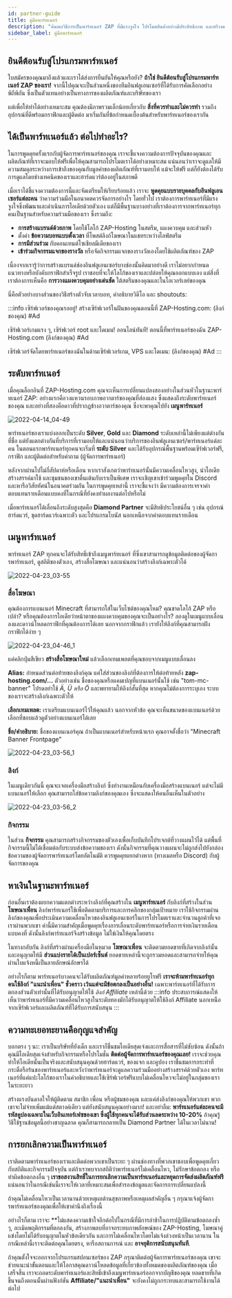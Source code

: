 ```yaml
---
id: partner-guide
title: คู่มือพาร์ทเนอร์
description: "ค้นพบวิธีการเป็นพาร์ทเนอร์ ZAP ที่มีแรงจูงใจ โปรโมตสินค้าอย่างมีประสิทธิภาพ และสร้างความสัมพันธ์กับผู้ชมเพื่อความร่วมมือที่ประสบความสำเร็จ → เรียนรู้เพิ่มเติมตอนนี้"
sidebar_label: คู่มือพาร์ทเนอร์
---
```




## ยินดีต้อนรับสู่โปรแกรมพาร์ทเนอร์
ใบสมัครของคุณมาถึงแล้วและเราได้ส่งการยืนยันให้คุณหรือยัง? **ถ้าใช่ ยินดีต้อนรับสู่โปรแกรมพาร์ทเนอร์ ZAP ของเรา!** จากนี้ไปคุณจะเป็นส่วนหนึ่งของทีมอินฟลูเอนเซอร์ที่ได้รับการคัดเลือกอย่างพิถีพิถัน ซึ่งเป็นตัวแทนอย่างเป็นทางการของผลิตภัณฑ์และบริษัทของเรา

แต่เพื่อให้ทำได้อย่างเหมาะสม คุณต้องมีภาพรวมเล็กน้อยเกี่ยวกับ **สิ่งที่ควรทำและไม่ควรทำ** รวมถึงอุปกรณ์ที่ดีพร้อมกราฟิกและผู้ติดต่อ มาเริ่มกันที่ข้อกำหนดเบื้องต้นสำหรับพาร์ทเนอร์ของเรากัน

## ได้เป็นพาร์ทเนอร์แล้ว ต่อไปทำอะไร?
ในการพูดคุยครั้งแรกกับผู้จัดการพาร์ทเนอร์ของคุณ เราจะชี้แจงความต้องการปัจจุบันของคุณและผลิตภัณฑ์ที่เราจะมอบให้ฟรีเพื่อให้คุณสามารถโปรโมตเราได้อย่างเหมาะสม แน่นอนว่าเราจะดูแลให้มีความสมดุลระหว่างการเข้าถึงของคุณกับมูลค่าของผลิตภัณฑ์ที่เรามอบให้ แม้จะให้ฟรี แต่ก็ยังต้องได้รับการดูแลโดยช่างเทคนิคของเราและฮาร์ดแวร์ต้องอยู่ในสภาพดี

เมื่อเราได้ชี้แจงความต้องการนี้และจัดเตรียมให้เรียบร้อยแล้ว เราจะ **พูดคุยแบบรายบุคคลกับอินฟลูเอนเซอร์แต่ละคน** ว่าความร่วมมือในอนาคตควรจัดการอย่างไร โดยทั่วไป เราต้องการพาร์ทเนอร์ที่มีแรงจูงใจซึ่งพัฒนาและดำเนินการไอเดียด้วยตัวเอง แต่ก็มีพื้นฐานบางอย่างที่เราต้องการจากพาร์ทเนอร์ทุกคนเป็นฐานสำหรับความร่วมมือของเรา ซึ่งรวมถึง:

* **การสร้างแบรนด์ด้วยภาพ** โดยใช้โลโก้ ZAP-Hosting ในสตรีม, แผงควบคุม และส่วนหัว
* ตั้งค่า **ข้อความบอทแบบตั้งเวลา** ที่โพสต์ลิงก์โฆษณาในแชทระหว่างไลฟ์สตรีม
* **การมีส่วนร่วม** กับคอนเทนต์โซเชียลมีเดียของเรา
* **เข้าร่วมกิจกรรมแจกของรางวัล** หรือจัดกิจกรรมแจกของรางวัลเองโดยใช้ผลิตภัณฑ์ของ ZAP

เนื่องจากเรารู้ว่าการสร้างแบรนด์ช่องอินฟลูเอนเซอร์บางช่องนั้นคิดมาอย่างดี เราไม่อยากกำหนดแนวทางหรือบังคับกราฟิกสำเร็จรูป เราชอบที่จะให้โลโก้ของเราและปล่อยให้คุณออกแบบเอง แต่สิ่งที่เราต้องการเห็นคือ **การวางแผงควบคุมอย่างเด่นชัด** ใต้สตรีมของคุณและในโอเวอร์เลย์ของคุณ


นี่คือตัวอย่างบางส่วนของวิธีสร้างตัวจับเวลาบอท, คำอธิบายวิดีโอ และ shoutouts:

:::info
เซิร์ฟเวอร์ของคุณรออยู่! สร้างเซิร์ฟเวอร์ในฝันของคุณตอนนี้ที่ ZAP-Hosting.com: (ลิงก์ของคุณ) #Ad


เซิร์ฟเวอร์เกมแรง ๆ, เซิร์ฟเวอร์ root และโดเมน! ออนไลน์ทันที! ตอนนี้ที่พาร์ทเนอร์ของฉัน ZAP-Hosting.com (ลิงก์ของคุณ) #Ad


เซิร์ฟเวอร์จัดโดยพาร์ทเนอร์ของฉันในด้านเซิร์ฟเวอร์เกม, VPS และโดเมน: (ลิงก์ของคุณ) #Ad
:::

## ระดับพาร์ทเนอร์
เมื่อคุณล็อกอินที่ ZAP-Hosting.com คุณจะเห็นการเปลี่ยนแปลงสองอย่างในส่วนหัวในฐานะพาร์ทเนอร์ ZAP: อย่างแรกคือวงแหวนรอบภาพอวาตาร์ของคุณที่ส่องแสง ซึ่งแสดงถึงระดับพาร์ทเนอร์ของคุณ และอย่างที่สองคือดาวที่ปรากฏข้างอวาตาร์ของคุณ ซึ่งจะพาคุณไปยัง **เมนูพาร์ทเนอร์**

![2022-04-14_04-49](https://screensaver01.zap-hosting.com/index.php/s/rSCC3SDECzqzHbB/preview)

พาร์ทเนอร์ของเราแบ่งออกเป็นระดับ **Silver**, **Gold** และ **Diamond** ระดับเหล่านี้ไม่เพียงแต่ต่างกันที่ชื่อ แต่ยังแตกต่างกันที่บริการที่เรามอบให้และแน่นอนว่าบริการของอินฟลูเอนเซอร์/พาร์ทเนอร์แต่ละคน ในตอนแรกพาร์ทเนอร์ทุกคนจะเริ่มที่ **ระดับ Silver** และได้รับอุปกรณ์พื้นฐานพร้อมเซิร์ฟเวอร์ฟรี, กราฟิก และผู้ติดต่อสำหรับคำถาม (ผู้จัดการพาร์ทเนอร์)

หลังจากผ่านไปไม่กี่สัปดาห์หรือเดือน หากเราสังเกตว่าพาร์ทเนอร์นั้นมีความเคลื่อนไหวสูง, นำไอเดียสร้างสรรค์มาใช้ และชุมชนของเขาตื่นเต้นกับเราเป็นพิเศษ เราจะเชิญเขาเข้าร่วมพูดคุยใน Discord และหารือวิสัยทัศน์ในอนาคตร่วมกัน ในการพูดคุยเหล่านี้ เราจะชี้แจงว่า มีความต้องการเจรจาค่าตอบแทนรายเดือนแบบคงที่ในกรณีที่ยังคงทำผลงานต่อไปหรือไม่

เมื่อพาร์ทเนอร์ได้เลื่อนถึงระดับสูงสุดคือ **Diamond Partner** จะมีสิทธิประโยชน์อื่น ๆ เช่น อุปกรณ์ฮาร์ดแวร์, ชุดฮาร์ดแวร์เฉพาะตัว และโปรแกรมโบนัส นอกเหนือจากค่าตอบแทนรายเดือน

## เมนูพาร์ทเนอร์
พาร์ทเนอร์ ZAP ทุกคนจะได้รับสิทธิ์เข้าถึงเมนูพาร์ทเนอร์ ที่ซึ่งเขาสามารถดูข้อมูลติดต่อของผู้จัดการพาร์ทเนอร์, ดูสถิติของตัวเอง, สร้างสื่อโฆษณา และแน่นอนว่าสร้างลิงก์เฉพาะตัวได้

![2022-04-23_03-55](https://screensaver01.zap-hosting.com/index.php/s/DP7RDZEo7P5QrnS/preview)

### สื่อโฆษณา
คุณต้องการแบนเนอร์ Minecraft ที่สามารถใส่ในเว็บไซต์ของคุณไหม? คุณขาดโลโก้ ZAP หรือเปล่า? หรือคุณต้องการไอเดียว่าหน้าตาของแผงควบคุมของคุณจะเป็นอย่างไร? ลองดูในเมนูแบบเลื่อนลงและดาวน์โหลดกราฟิกที่คุณต้องการได้เลย นอกจากกราฟิกแล้ว เรายังให้ลิงก์ที่คุณสามารถฝังกราฟิกได้ง่าย ๆ

![2022-04-23_04-46_1](https://screensaver01.zap-hosting.com/index.php/s/f3JzxKdo7oJDKyK/preview)

แค่คลิกปุ่มสีเขียว **สร้างสื่อโฆษณาใหม่** แล้วเลือกเทมเพลตที่คุณชอบจากเมนูแบบเลื่อนลง

**Alias:** กำหนดส่วนต่อท้ายของลิงก์คุณ แค่ใส่ส่วนของลิงก์ที่ต้องการให้ต่อท้ายหลัง **zap-hosting.com/...** ตัวอย่างเช่น ชื่อของคุณหรือแคมเปญที่แบนเนอร์นั้นใช้ เช่น "tom-mc-banner" โปรดอย่าใช้ *Ä, Ü หรือ Ö* และพยายามให้ลิงก์สั้นที่สุด หากคุณไม่ต้องการระบุเอง ระบบของเราจะสร้างลิงก์เฉพาะตัวให้

**เลือกเทมเพลต:** เราเตรียมแบนเนอร์ไว้ให้คุณแล้ว นอกจากหัวข้อ คุณจะเห็นขนาดของแบนเนอร์ด้วย เลือกที่ชอบแล้วดูตัวอย่างแบนเนอร์ได้เลย

**ชื่อ/คำอธิบาย:** ชื่อของแบนเนอร์คุณ ถ้าเป็นแบนเนอร์สำหรับหน้าแรก คุณอาจตั้งชื่อว่า "Minecraft Banner Frontpage"

![2022-04-23_03-56_1](https://screensaver01.zap-hosting.com/index.php/s/Yi6RbkG7nnnN6Nz/preview)

### ลิงก์
ในเมนูเดียวกันนี้ คุณจะเจอเครื่องมือสร้างลิงก์ ซึ่งทำงานเหมือนกับเครื่องมือสร้างแบนเนอร์ แต่จะไม่มีแบนเนอร์ให้เลือก คุณสามารถใส่ข้อความลิงก์ของคุณเอง ซึ่งจะแสดงให้คนอื่นเห็นในตัวอย่าง

![2022-04-23_03-56_2](https://screensaver01.zap-hosting.com/index.php/s/dwDiwEMwqQZNt2j/preview)

### กิจกรรม
ในส่วน **กิจกรรม** คุณสามารถสร้างกิจกรรมของตัวเองเพื่อเก็บบันทึกโปรเจกต์ที่วางแผนไว้ได้ แต่พื้นที่กิจกรรมนี้ไม่ได้เชื่อมต่อกับระบบส่งข้อความของเรา ดังนั้นกิจกรรมที่คุณวางแผนจะไม่ถูกส่งไปยังกล่องข้อความของผู้จัดการพาร์ทเนอร์โดยอัตโนมัติ ควรพูดคุยแยกต่างหาก (ทางเมลหรือ Discord) กับผู้จัดการของคุณ

## หาเงินในฐานะพาร์ทเนอร์
ก่อนอื่นเราต้องแยกความแตกต่างระหว่างลิงก์ที่คุณสร้างใน **เมนูพาร์ทเนอร์** กับลิงก์ที่สร้างในส่วน **โฆษณาเพื่อน** ลิงก์พาร์ทเนอร์ใช้เพื่อติดตามบริการและการคลิกของกลุ่มเป้าหมาย เราใช้กิจกรรมผ่านลิงก์ของคุณเพื่อประเมินความเคลื่อนไหวของอินฟลูเอนเซอร์ในการโปรโมตเราและจำนวนลูกค้าที่เจอเราผ่านพวกเขา ค่านี้มีความสำคัญเมื่อพูดคุยเรื่องการเลื่อนระดับพาร์ทเนอร์หรือการจ่ายเงินรายเดือนแบบคงที่ ดังนั้นลิงก์พาร์ทเนอร์จึงสร้างข้อมูล ไม่ใช่เงินให้คุณโดยตรง

ในทางกลับกัน ลิงก์ที่สร้างผ่านเครื่องมือในหมวด **โฆษณาเพื่อน** จะติดตามยอดขายที่เกิดจากลิงก์นั้นและอนุญาตให้มี **ส่วนแบ่งรายได้เป็นเปอร์เซ็นต์** ยอดขายเหล่านี้จะถูกรวมยอดและสามารถจ่ายให้คุณผ่านใบแจ้งหนี้เป็นลายลักษณ์อักษรได้

อย่างไรก็ตาม พาร์ทเนอร์บางคนจะได้รับผลิตภัณฑ์มูลค่าหลายร้อยยูโรฟรี **เราจะห้ามพาร์ทเนอร์ทุกคนใช้ลิงก์ "แนะนำเพื่อน" ชั่วคราว เว้นแต่จะมีข้อตกลงเป็นอย่างอื่น!**
เฉพาะพาร์ทเนอร์ที่ได้รับการตกลงส่วนตัวเท่านั้นที่ได้รับอนุญาตให้ใช้ *ลิงก์ Affiliate* เหล่านี้ด้วย
:::info
ประสบการณ์แสดงให้เห็นว่าพาร์ทเนอร์ที่มีความเคลื่อนไหวสูงในระดับทองมักได้รับอนุญาตให้ใช้ลิงก์ Affiliate นอกเหนือจากเซิร์ฟเวอร์และผลิตภัณฑ์ที่ได้รับการสนับสนุน
:::

## ความทะเยอทะยานคือกุญแจสำคัญ
บอกตรง ๆ นะ: เราเป็นบริษัทที่ยังเด็ก และเราก็ชื่นชมไอเดียสุดเจ๋งและการสื่อสารที่ไม่ซับซ้อน ดังนั้นถ้าคุณมีไอเดียสุดเจ๋งสำหรับกิจกรรมหรือโปรโมชั่น **ติดต่อผู้จัดการพาร์ทเนอร์ของคุณเลย!** เราจะช่วยคุณทำให้ไอเดียนั้นเป็นจริงและสนับสนุนคุณด้วยฮาร์ดแวร์, ของแจก และคูปอง เราชื่นชมการกระทำที่กระตือรือร้นของพาร์ทเนอร์และหวังว่าพาร์ทเนอร์จะดูแลความร่วมมืออย่างสร้างสรรค์ด้วยตัวเอง พาร์ทเนอร์ที่แค่แปะโลโก้ของเราในคำอธิบายและใช้เซิร์ฟเวอร์ฟรีแบบไม่เคลื่อนไหวจะไม่อยู่ในกลุ่มของเราในระยะยาว

สร้างแรงบันดาลใจให้ผู้ติดตาม สมาชิก เพื่อน หรือผู้ชมของคุณ และแค่ส่งลิงก์ของคุณให้พวกเขา พวกเขาจะไม่จ่ายเพิ่มแม้แต่สตางค์เดียว แต่ยังสนับสนุนคุณอย่างมาก! และอย่าลืม: **พาร์ทเนอร์แต่ละคนจะมีรหัสคูปองเฉพาะในเว็บอินเทอร์เฟซของเขา ซึ่งผู้ใช้ทุกคนจะได้รับส่วนลดระหว่าง 10-20%** ถ้าคุณรู้วิธีใช้ฐานข้อมูลนี้อย่างชาญฉลาด คุณก็สามารถกลายเป็น Diamond Partner ได้ในเวลาไม่นาน!

## การยกเลิกความเป็นพาร์ทเนอร์
เราติดตามพาร์ทเนอร์ของเราและติดต่อพวกเขาเป็นระยะ ๆ ผ่านช่องทางที่พวกเขาชอบเพื่อพูดคุยเกี่ยวกับสถิติและกิจกรรมปัจจุบัน แต่ถ้าเราพบจากสถิติว่าพาร์ทเนอร์ไม่เคลื่อนไหว, ไม่รักษาข้อตกลง หรือทำผิดข้อตกลงอื่น ๆ **เราขอสงวนสิทธิ์ในการยกเลิกความเป็นพาร์ทเนอร์และหยุดการจัดส่งผลิตภัณฑ์ฟรี** แน่นอนว่าในกรณีเช่นนี้เราจะให้เวลาที่เหมาะสมเพื่อสำรองข้อมูลและจัดการการเปลี่ยนแปลงนี้

ถ้าคุณไม่เคลื่อนไหวเป็นเวลานานด้วยเหตุผลด้านสุขภาพหรือเหตุผลสำคัญอื่น ๆ กรุณาแจ้งผู้จัดการพาร์ทเนอร์ของคุณเพื่อให้เขาคำนึงถึงเรื่องนี้

อย่างไรก็ตาม เราจะ **ไม่แสดงความเข้าใจอีกต่อไปในกรณีที่มีการล่าช้าในการปฏิบัติตามข้อตกลงซ้ำ ๆ, ละเมิดพฤติกรรมที่ตกลงกัน, สร้างภาพลบที่อาจกระทบภาพลักษณ์ของ ZAP-Hosting, โฆษณาคู่แข่งโดยไม่ได้รับอนุญาตในหัวข้อเดียวกัน และการไม่เคลื่อนไหวโดยไม่แจ้งล่วงหน้าเป็นเวลานาน ในกรณีเหล่านี้เราจะติดต่อคุณโดยตรง, หารือสถานการณ์ และ **อาจยุติการสนับสนุนทันที**.

ถ้าคุณตั้งใจจะออกจากโปรแกรมสปอนเซอร์ของ ZAP กรุณาติดต่อผู้จัดการพาร์ทเนอร์ของคุณ เขาจะช่วยแนะนำขั้นตอนและให้โอกาสคุณดาวน์โหลดข้อมูลที่เกี่ยวข้องทั้งหมดของผลิตภัณฑ์ของคุณ เมื่อเสร็จสิ้น เราจะถอดระดับพาร์ทเนอร์และสิทธิ์เข้าถึงเมนูพาร์ทเนอร์ออกจากบัญชีของคุณ ยอดขายที่เกิดขึ้นจนถึงตอนนั้นผ่านฟังก์ชัน **Affiliate/"แนะนำเพื่อน"** จะยังคงไม่ถูกกระทบและสามารถใช้งานได้ต่อไป
